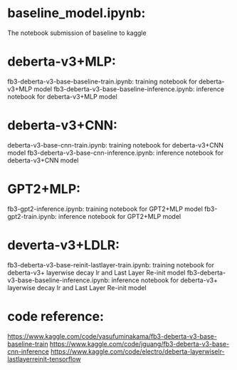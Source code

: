 

# baseline_model.ipynb:
The notebook submission of baseline to kaggle

# deberta-v3+MLP:
fb3-deberta-v3-base-baseline-train.ipynb: training notebook for deberta-v3+MLP model
fb3-deberta-v3-base-baseline-inference.ipynb: inference notebook for deberta-v3+MLP model

# deberta-v3+CNN:
deberta-v3-base-cnn-train.ipynb: training notebook for deberta-v3+CNN model
fb3-deberta-v3-base-cnn-inference.ipynb: inference notebook for deberta-v3+CNN model

# GPT2+MLP:
fb3-gpt2-inference.ipynb: training notebook for GPT2+MLP model
fb3-gpt2-train.ipynb: inference notebook for GPT2+MLP model

# deverta-v3+LDLR:
fb3-deberta-v3-base-reinit-lastlayer-train.ipynb: training notebook for deberta-v3+ layerwise decay lr and Last Layer Re-init model
fb3-deberta-v3-base-baseline-inference.ipynb: inference notebook for deberta-v3+ layerwise decay lr and Last Layer Re-init model

# code reference:
https://www.kaggle.com/code/yasufuminakama/fb3-deberta-v3-base-baseline-train
https://www.kaggle.com/code/jguang/fb3-deberta-v3-base-cnn-inference
https://www.kaggle.com/code/electro/deberta-layerwiselr-lastlayerreinit-tensorflow
